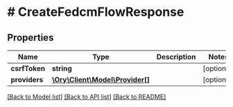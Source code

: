 # # CreateFedcmFlowResponse

## Properties

Name | Type | Description | Notes
------------ | ------------- | ------------- | -------------
**csrfToken** | **string** |  | [optional]
**providers** | [**\Ory\Client\Model\Provider[]**](Provider.md) |  | [optional]

[[Back to Model list]](../../README.md#models) [[Back to API list]](../../README.md#endpoints) [[Back to README]](../../README.md)
